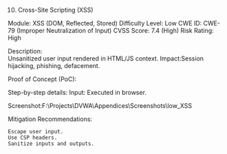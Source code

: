 10. Cross-Site Scripting (XSS)

Module: XSS (DOM, Reflected, Stored)
Difficulty Level: Low
CWE ID: CWE-79 (Improper Neutralization of Input)
CVSS Score: 7.4 (High)
Risk Rating: High

Description:   
    Unsanitized user input rendered in HTML/JS context.
    Impact:Session hijacking, phishing, defacement.

Proof of Concept (PoC):

Step-by-step details:
    Input: <script>alert(1)</script>
    Executed in browser.

Screenshot:F:\Projects\DVWA\Appendices\Screenshots\low_XSS

Mitigation Recommendations:
    
    Escape user input.
    Use CSP headers.
    Sanitize inputs and outputs.